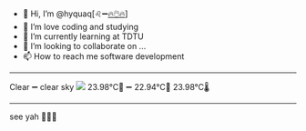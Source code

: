 - 👋 Hi, I’m @hyquaq[♌➖[🔥🖱️🔥](https://hyquaq.github.io/hyquaq/index.html)]
- 👀 I’m love coding and studying
- 🌱 I’m currently learning at TDTU
- 💞️ I’m looking to collaborate on ...
- 📫 How to reach me software development
- ---
Clear ➖ clear sky
![](http://openweathermap.org/img/wn/01d.png)
 23.98°C🥰 ➖ 22.94°C🧊  23.98°C🌡️
- ---
see yah 👋👋👋
